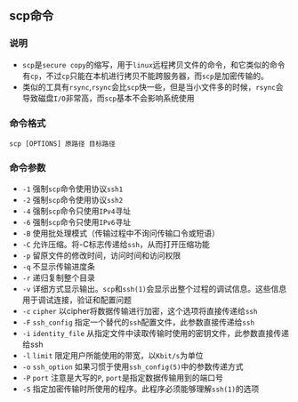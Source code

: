 ## scp命令
### 说明
- `scp`是`secure copy`的缩写，用于`linux`远程拷贝文件的命令，和它类似的命令有`cp`，不过`cp`只能在本机进行拷贝不能跨服务器，而`scp`是加密传输的。
- 类似的工具有`rsync`,`rsync`会比`scp`快一些，但是当小文件多的时候，`rsync`会导致磁盘`I/O`非常高，而`scp`基本不会影响系统使用
### 命令格式
`scp [OPTIONS] 原路径 目标路径`
### 命令参数
- `-1` 强制`scp`命令使用协议`ssh1`
- `-2` 强制`scp`命令使用协议`ssh2`
- `-4` 强制`scp`命令只使用`IPv4`寻址
- `-6` 强制`scp`命令只使用`IPv6`寻址
- `-B` 使用批处理模式（传输过程中不询问传输口令或短语）
- `-C` 允许压缩。将-C标志传递给`ssh`，从而打开压缩功能
- `-p` 留原文件的修改时间，访问时间和访问权限
- `-q` 不显示传输进度条
- `-r` 递归复制整个目录
- `-v` 详细方式显示输出。`scp`和`ssh(1)`会显示出整个过程的调试信息。这些信息用于调试连接，验证和配置问题
- `-c` `cipher` 以cipher将数据传输进行加密，这个选项将直接传递给`ssh`
- `-F` `ssh_config` 指定一个替代的`ssh`配置文件，此参数直接传递给`ssh`
- `-i` `identity_file` 从指定文件中读取传输时使用的密钥文件，此参数直接传递给ssh
- `-l` `limit` 限定用户所能使用的带宽，以`Kbit/s`为单位
- `-o` `ssh_option` 如果习惯于使用`ssh_config(5)`中的参数传递方式
- `-P` `port` 注意是大写的`P`, `port`是指定数据传输用到的端口号
- `-S` 指定加密传输时所使用的程序。此程序必须能够理解`ssh(1)`的选项
<!--stackedit_data:
eyJoaXN0b3J5IjpbMTg5NDgzMTgxOF19
-->